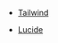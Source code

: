 

- [Tailwind](https://tailwindcss.com/docs/styling-with-utility-classes)

- [Lucide](https://lucide.dev/guide/packages/lucide-svelte)